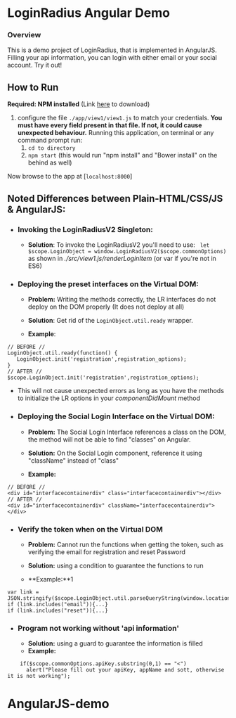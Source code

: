 # LoginRadius Angular Demo
### Overview
This is a demo project of LoginRadius, that is implemented in AngularJS. Filling your api information, you can login with either email or your social account. Try it out!

## How to Run
**Required: NPM installed** (Link [here](https://nodejs.org/en/download/) to download)
1. configure the file ``./app/view1/view1.js`` to match your credentials.  **You must have every field present in that file.  If not, it could cause unexpected behaviour.**
Running this application, on terminal or any command prompt run:
   1.  ``` cd to directory ```
   2.  ``` npm start ``` (this would run "npm install" and "Bower install" on the behind as well)




  Now browse to the app at [`localhost:8000`]

## Noted Differences between Plain-HTML/CSS/JS & AngularJS:
* ### Invoking the LoginRadiusV2 Singleton:
  
  
  *  **Solution**: To invoke the LoginRadiusV2 you'll need to use:
  ``` let $scope.LoginObject = window.LoginRadiusV2($scope.commonOptions)``` as shown in *./src/view1.js/renderLoginItem* (or var if you're not in ES6)

* ### Deploying the preset interfaces on the Virtual DOM:
  * **Problem:** Writing the methods correctly, the LR interfaces do not deploy on the DOM properly (It does not deploy at all)

  * **Solution**: Get rid of the ```LoginObject.util.ready``` wrapper.

  * **Example**:
 ``` 
// BEFORE //
LoginObject.util.ready(function() {
    LoginObject.init('registration',registration_options);
}
// AFTER //
$scope.LoginObject.init('registration',registration_options);
  ```
  * This will not cause unexpected errors as long as you have the methods to initialize the LR options in your *componentDidMount* method

* ### Deploying the Social Login Interface on the Virtual DOM:
  * **Problem:** The Social Login Interface references a class on the DOM, the method will not be able to find "classes" on Angular.

  * **Solution:** On the Social Login component, reference it using "className" instead of "class"
  * **Example:**
```
// BEFORE //
<div id="interfacecontainerdiv" class="interfacecontainerdiv"></div>
// AFTER //
<div id="interfacecontainerdiv" className="interfacecontainerdiv"></div>
```


* ### Verify the token when on the Virtual DOM
  * **Problem:** Cannot run the functions when getting the token, such as verifying the email for registration and reset Password

  * **Solution:** using a condition to guarantee the functions to run
  * **Example:**1
```
var link = JSON.stringify($scope.LoginObject.util.parseQueryString(window.location.href));
if (link.includes("email")){...}
if (link.includes("reset")){...}

```


* ### Program not working without 'api information'
  * **Solution:** using a guard to guarantee the information is filled
  * **Example:**
```
    if($scope.commonOptions.apiKey.substring(0,1) == "<") 
      alert("Please fill out your apiKey, appName and sott, otherwise it is not working");
```














# AngularJS-demo
